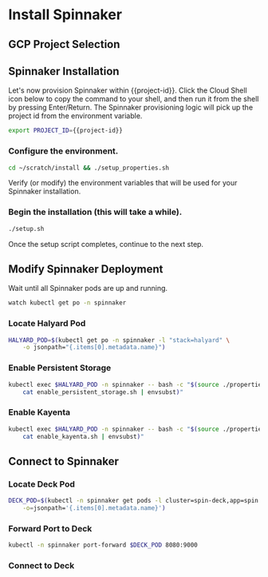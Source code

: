 # Install Spinnaker

## GCP Project Selection

<walkthrough-project-billing-setup>
</walkthrough-project-billing-setup>

## Spinnaker Installation

Let's now provision Spinnaker within {{project-id}}. Click the Cloud Shell icon below to copy the command to your shell, and then run it from the shell by pressing Enter/Return. The Spinnaker provisioning logic will pick up the project id from the environment variable.

```bash
export PROJECT_ID={{project-id}}
```

### Configure the environment.

```bash
cd ~/scratch/install && ./setup_properties.sh
```

Verify (or modify) the environment variables that will be used for your Spinnaker installation.

<walkthrough-editor-open-file
    filePath="scratch/install/properties"
    text="Open properties file">
</walkthrough-editor-open-file>

### Begin the installation (this will take a while).

```bash
./setup.sh
```

Once the setup script completes, continue to the next step.

## Modify Spinnaker Deployment

Wait until all Spinnaker pods are up and running.

```bash
watch kubectl get po -n spinnaker
```

### Locate Halyard Pod

```bash
HALYARD_POD=$(kubectl get po -n spinnaker -l "stack=halyard" \
    -o jsonpath="{.items[0].metadata.name}")
```

### Enable Persistent Storage

```bash
kubectl exec $HALYARD_POD -n spinnaker -- bash -c "$(source ./properties &&
    cat enable_persistent_storage.sh | envsubst)"
```

### Enable Kayenta

```bash
kubectl exec $HALYARD_POD -n spinnaker -- bash -c "$(source ./properties &&
    cat enable_kayenta.sh | envsubst)"
```

## Connect to Spinnaker

### Locate Deck Pod

```bash
DECK_POD=$(kubectl -n spinnaker get pods -l cluster=spin-deck,app=spin \
    -o=jsonpath='{.items[0].metadata.name}')
```

### Forward Port to Deck

```bash
kubectl -n spinnaker port-forward $DECK_POD 8080:9000
```

### Connect to Deck

<walkthrough-spotlight-pointer
    spotlightId="devshell-web-preview-button"
    text="Connect to Spinnaker via Web Preview on 8080">
</walkthrough-spotlight-pointer>

